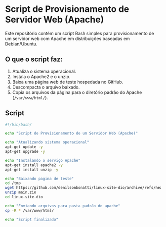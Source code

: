 # Script de Provisionamento de Servidor Web (Apache)

Este repositório contém um script Bash simples para provisionamento de um servidor web com Apache em distribuições baseadas em Debian/Ubuntu.

## O que o script faz:

1. Atualiza o sistema operacional.
2. Instala o Apache2 e o unzip.
3. Baixa uma página web de teste hospedada no GitHub.
4. Descompacta o arquivo baixado.
5. Copia os arquivos da página para o diretório padrão do Apache (`/var/www/html/`).

## Script

```bash
#!/bin/bash/

echo "Script de Provisionamento de um Servidor Web (Apache)"

echo "Atualizando sistema operacional"
apt-get update -y
apt-get upgrade -y

echo "Instalando o serviço Apache"
apt-get install apache2 -y
apt-get install unzip -y

echo "Baixando pagina de teste"
cd /tmp
wget https://github.com/denilsonbonatti/linux-site-dio/archive/refs/heads/main.zip
unzip main.zio
cd linux-site-dio

echo "Enviando arquivos para pasta padrão do apache"
cp -R * /var/www/html/

echo "Script finalizado"
